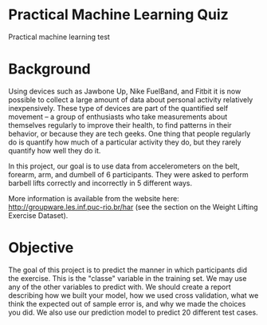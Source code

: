 # Practical Machine Learning Quiz
Practical machine learning test
# Background
Using devices such as Jawbone Up, Nike FuelBand, and Fitbit it is now possible to collect a large amount of data about personal activity relatively inexpensively. These type of devices are part of the quantified self movement – a group of enthusiasts who take measurements about themselves regularly to improve their health, to find patterns in their behavior, or because they are tech geeks. One thing that people regularly do is quantify how much of a particular activity they do, but they rarely quantify how well they do it. 

In this project, our goal is to use data from accelerometers on the belt, forearm, arm, and dumbell of 6 participants. They were asked to perform barbell lifts correctly and incorrectly in 5 different ways. 

More information is available from the website here: http://groupware.les.inf.puc-rio.br/har (see the section on the Weight Lifting Exercise Dataset).
# Objective
The goal of this project is to predict the manner in which participants did the exercise. This is the "classe" variable in the training set. We may use any of the other variables to predict with. We should create a report describing how we built your model, how we used cross validation, what we think the expected out of sample error is, and why we made the choices you did. We also use our prediction model to predict 20 different test cases.

